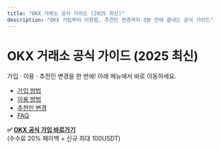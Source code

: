 ```yaml
---
title: "OKX 거래소 공식 가이드 (2025 최신)"
description: "OKX 가입부터 이용법, 추천인 변경까지 3분 만에 끝내는 공식 가이드"
---
```


# OKX 거래소 공식 가이드 (2025 최신)
가입 · 이용 · 추천인 변경을 한 번에! 아래 메뉴에서 바로 이동하세요.

- [가입 방법](/guide/register/)
- [이용 방법](/guide/manual/)
- [추천인 변경](/guide/referral-reset/)
- [FAQ](/faq/)

**✅ [OKX 공식 가입 바로가기](https://www.okx.com/join/94891319)**  
(수수료 20% 페이백 + 신규 최대 100USDT)
